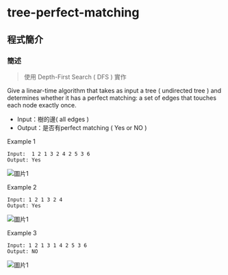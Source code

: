 # tree-perfect-matching
## 程式簡介
### 簡述
> 使用 Depth-First Search ( DFS ) 實作

Give a linear-time algorithm that takes as input a tree ( undirected tree ) and determines whether it has a perfect matching: a set of edges that touches each node exactly once.

* Input：樹的邊( all edges )
* Output：是否有perfect matching ( Yes or NO )

Example 1
```
Input:  1 2 1 3 2 4 2 5 3 6
Output: Yes
```
![圖片1](https://user-images.githubusercontent.com/93152909/139877741-920a78f9-0246-45e3-8719-6e19107e4858.png)

Example 2
```
Input: 1 2 1 3 2 4
Output: Yes
```
![圖片1](https://user-images.githubusercontent.com/93152909/139877842-87c46f15-6d3b-47e2-a47a-dcd5d1fd6b38.png)

Example 3
```
Input: 1 2 1 3 1 4 2 5 3 6
Output: NO
```
![圖片1](https://user-images.githubusercontent.com/93152909/139903766-9f38755b-7b43-4ed2-9e37-14d554dc651a.png)

